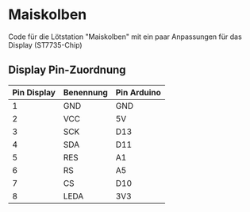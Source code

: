 # Maiskolben

Code für die Lötstation "Maiskolben"
mit ein paar Anpassungen für das Display (ST7735-Chip)

## Display Pin-Zuordnung
|Pin Display|Benennung|Pin Arduino|
|-----------|---------|-----------|
|1          |GND      |GND        |
|2          |VCC      |5V         |
|3          |SCK      |D13        |
|4          |SDA      |D11        |
|5          |RES      |A1         |
|6          |RS       |A5         |
|7          |CS       |D10        |
|8          |LEDA     |3V3        |
